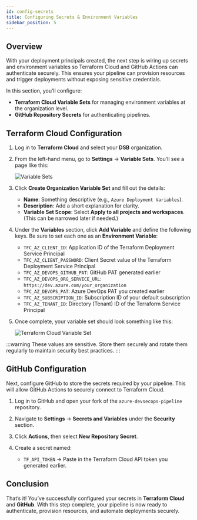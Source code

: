 ```yaml
---
id: config-secrets
title: Configuring Secrets & Environment Variables
sidebar_position: 5
---
```


## Overview

With your deployment principals created, the next step is wiring up secrets and environment variables so Terraform Cloud and GitHub Actions can authenticate securely. This ensures your pipeline can provision resources and trigger deployments without exposing sensitive credentials.

In this section, you’ll configure:

- **Terraform Cloud Variable Sets** for managing environment variables at the organization level.
- **GitHub Repository Secrets** for authenticating pipelines.

## Terraform Cloud Configuration

1. Log in to **Terraform Cloud** and select your **DSB** organization.

2. From the left-hand menu, go to **Settings** → **Variable Sets**. You’ll see a page like this:

   ![Variable Sets](/img/projects/devsecops-pipeline-azure/setup/image-111.png)

3. Click **Create Organization Variable Set** and fill out the details:

   - **Name**: Something descriptive (e.g., `Azure Deployment Variables`).
   - **Description**: Add a short explanation for clarity.
   - **Variable Set Scope**: Select **Apply to all projects and workspaces**. (This can be narrowed later if needed.)

4. Under the **Variables** section, click **Add Variable** and define the following keys. Be sure to set each one as an **Environment Variable**:

   - `TFC_AZ_CLIENT_ID`: Application ID of the Terraform Deployment Service Principal
   - `TFC_AZ_CLIENT_PASSWORD`: Client Secret value of the Terraform Deployment Service Principal
   - `TFC_AZ_DEVOPS_GITHUB_PAT`: GitHub PAT generated earlier
   - `TFC_AZ_DEVOPS_ORG_SERVICE_URL`: `https://dev.azure.com/your_organization`
   - `TFC_AZ_DEVOPS_PAT`: Azure DevOps PAT you created earlier
   - `TFC_AZ_SUBSCRIPTION_ID`: Subscription ID of your default subscription
   - `TFC_AZ_TENANT_ID`: Directory (Tenant) ID of the Terraform Service Principal

5. Once complete, your variable set should look something like this:

   ![Terraform Cloud Variable Set](/img/projects/devsecops-pipeline-azure/setup/image-9.png)

:::warning
These values are sensitive. Store them securely and rotate them regularly to maintain security best practices.
:::

## GitHub Configuration

Next, configure GitHub to store the secrets required by your pipeline. This will allow GitHub Actions to securely connect to Terraform Cloud.

1. Log in to GitHub and open your fork of the `azure-devsecops-pipeline` repository.

2. Navigate to **Settings** → **Secrets and Variables** under the **Security** section.

3. Click **Actions**, then select **New Repository Secret**.

4. Create a secret named:

   - `TF_API_TOKEN` → Paste in the Terraform Cloud API token you generated earlier.

## Conclusion

That’s it! You’ve successfully configured your secrets in **Terraform Cloud** and **GitHub**. With this step complete, your pipeline is now ready to authenticate, provision resources, and automate deployments securely.
